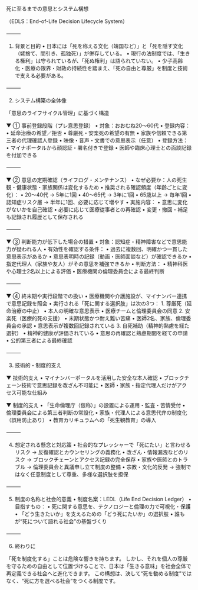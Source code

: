 死に至るまでの意思とシステム構想

（EDLS：End-of-Life Decision Lifecycle System）

⸻

1. 背景と目的
	•	日本には「死を称える文化（靖国など）」と「死を隠す文化（姥捨て、間引き、孤独死）」が併存している。
	•	現行の法制度では、「生きる権利」は守られているが、「死ぬ権利」は語られていない。
	•	少子高齢化・医療の限界・財政の持続性を踏まえ、「死の自由と尊厳」を制度と技術で支える必要がある。

⸻

2. システム構築の全体像

「意思のライフサイクル管理」に基づく構造

▼ ① 事前登録段階（プレ意思登録）
	•	対象：おおむね20～60代
	•	登録内容：
	•	延命治療の希望／拒否
	•	尊厳死・安楽死の希望の有無
	•	家族や信頼できる第三者の代理確認人登録
	•	映像・音声・文書での意思表示（任意）
	•	登録方法：
	•	マイナポータルから顔認証・署名付きで登録
	•	医師や臨床心理士との面談記録を付加できる

⸻

▼ ② 意思の定期確認（ライフログ・メンテナンス）
	•	なぜ必要か：人の死生観・健康状態・家族関係は変化するため
	•	推奨される確認頻度（年齢ごとに変化）：
	•	20～40代 → 5年に1回
	•	40～65代 → 3年に1回
	•	65歳以上 → 毎年1回
	•	認知症リスク層 → 半年に1回、必要に応じて増やす
	•	実施内容：
	•	意思に変化がないかを自己確認
	•	必要に応じて医療従事者との再確認
	•	変更・撤回・補足も記録され履歴として保存される

⸻

▼ ③ 判断能力が低下した場合の措置
	•	対象：認知症・精神障害などで意思能力が疑われる人
	•	有効性を確認する条件：
	•	過去に複数回、明確かつ一貫した意思表示があるか
	•	意思表明時の記録（動画・医師面談など）が確認できるか
	•	指定代理人（家族や友人）がその意思を補強できるか
	•	判断方法：
	•	精神科医や心理士2名以上による評価
	•	医療機関の倫理委員会による最終判断

⸻

▼ ④ 終末期や実行段階での扱い
	•	医療機関や介護施設が、マイナンバー連携で意思記録を照会
	•	実行される「死に関する選択肢」は次の3つ：
	1.	尊厳死（延命治療の中止）
	•	本人の明確な意思表示
	•	医療チームと倫理委員会の同意
	2.	安楽死（医療的死の支援）
	•	末期状態かつ耐え難い苦痛
	•	医師2名、家族、倫理委員会の承認
	•	意思表示が複数回記録されている
	3.	自死補助（精神的熟慮を経た選択）
	•	精神的健康が評価されている
	•	意思の再確認と熟慮期間を経ての申請
	•	公的第三者による最終確認

⸻

3. 技術的・制度的支え

▼ 技術的支え
	•	マイナンバーポータルを活用した安全な本人確認
	•	ブロックチェーン技術で意思記録を改ざん不可能に
	•	医師・家族・指定代理人だけがアクセス可能な仕組み

▼ 制度的支え
	•	「生命倫理庁（仮称）」の設置による運用・監査・苦情受付
	•	倫理委員会による第三者判断の常設化
	•	家族・代理人による意思代弁の制度化（誤用防止あり）
	•	教育カリキュラムへの「死生観教育」の導入

⸻

4. 想定される懸念と対応策
	•	社会的なプレッシャーで「死にたい」と言わせるリスク
→ 反復確認とカウンセリングの義務化
	•	改ざん・情報漏洩などのリスク
→ ブロックチェーンとアクセス記録の完全保存
	•	家族や医師とのトラブル
→ 倫理委員会と異議申し立て制度の整備
	•	宗教・文化的反発
→ 強制ではなく任意制度として尊重、多様な選択肢を担保

⸻

5. 制度の名称と社会的意義
	•	制度名案：LEDL（Life End Decision Ledger）
	•	目指すもの：
	•	死に関する意思を、テクノロジーと倫理の力で可視化・保護
	•	「どう生きたいか」を支えるための「どう死にたいか」の選択肢
	•	誰もが“死について語れる社会”の基盤づくり

⸻

6. 終わりに

「死を制度化する」ことは危険な響きを持ちます。
しかし、それを個人の尊厳を守るための自由として位置づけることで、日本は「生きる意味」を社会全体で再定義できる社会へと進化できます。
この構想は、決して“死を勧める制度”ではなく、“死に方を選べる社会”をつくる制度です。
